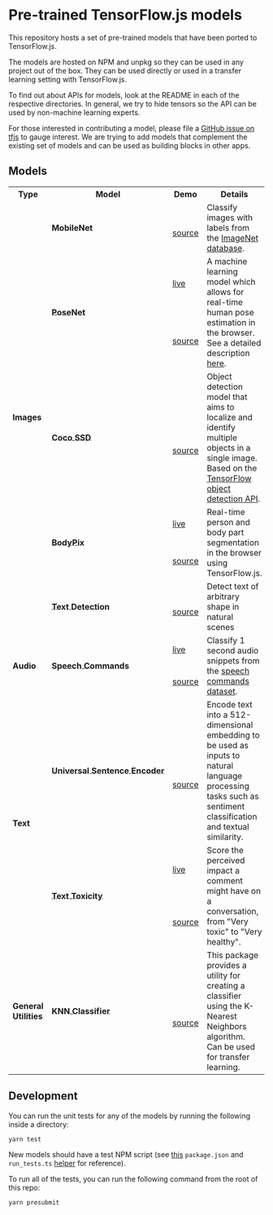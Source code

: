 # Pre-trained TensorFlow.js models

This repository hosts a set of pre-trained models that have been ported to
TensorFlow.js.

The models are hosted on NPM and unpkg so they can be used in any project out of the box. They can be used directly or used in a transfer learning
setting with TensorFlow.js.

To find out about APIs for models, look at the README in each of the respective
directories. In general, we try to hide tensors so the API can be used by
non-machine learning experts.

For those interested in contributing a model, please file a [GitHub issue on tfjs](https://github.com/tensorflow/tfjs/issues) to gauge
interest. We are trying to add models that complement the existing set of models
and can be used as building blocks in other apps.

## Models

<table style="max-width:100%;table-layout:auto;">
  <tr style="text-align:center;">
    <th>Type</th>
    <th>Model</th>
    <th>Demo</th>
    <th>Details</th>
    <th>Install</th>
  </tr>
  <!-- Images -->
  <tr>
    <td rowspan="10"><b>Images</b></td>
  <!-- ** MobileNet -->
    <td rowspan="2"><b><a style="white-space:nowrap; display:inline-block;" href="./mobilenet"><div style='vertical-align:middle; display:inline;'>MobileNet</div></a></b></td>
    <td><a href=""></a></td>
    <td rowspan="2">Classify images with labels from the <a href="http://www.image-net.org/">ImageNet database</a>.</td>
    <td rowspan="2"><code>npm i @tensorflow-models/mobilenet</code></td>
  </tr>
  <tr>
    <td><a href="./mobilenet/demo/index.html">source</a></td>
  </tr>
  <!-- ** PoseNet -->
  <tr>
    <td rowspan="2"><b><a style="white-space:nowrap; display:inline-block;" href="./posenet"><div style='vertical-align:middle; display:inline;'>PoseNet</div></a></b></td>
    <td><a href="https://storage.googleapis.com/tfjs-models/demos/posenet/camera.html">live</a></td>
    <td rowspan="2">A machine learning model which allows for real-time human pose estimation in the browser. See a detailed description <a href="https://medium.com/tensorflow/real-time-human-pose-estimation-in-the-browser-with-tensorflow-js-7dd0bc881cd5">here</a>.</td>
    <td rowspan="2"><code>npm i @tensorflow-models/posenet</code></td>
  </tr>
  <tr>
    <td><a href="./posenet/demos/camera.html">source</a></td>
  </tr>
  <!-- ** Coco SSD -->
  <tr>
    <td rowspan="2"><b><a style="white-space:nowrap; display:inline-block;" href="./coco-ssd"><div style='vertical-align:middle; display:inline;'>Coco SSD</div></a></b></td>
    <td><a href=""></a></td>
    <td rowspan="2">Object detection model that aims to localize and identify multiple objects in a single image. Based on the <a href="https://github.com/tensorflow/models/blob/master/research/object_detection/README.md">TensorFlow object detection API</a>.</td>
    <td rowspan="2"><code>npm i @tensorflow-models/coco-ssd</code></td>
  </tr>
  <tr>
    <td><a href="./coco-ssd/demo">source</a></td>
  </tr>
  <!-- ** BodyPix -->
  <tr>
    <td rowspan="2"><b><a style="white-space:nowrap; display:inline-block;" href="./body-pix"><div style='vertical-align:middle; display:inline;'>BodyPix</div></a></b></td>
    <td><a href="https://storage.googleapis.com/tfjs-models/demos/body-pix/index.html">live</a></td>
    <td rowspan="2">Real-time person and body part segmentation in the browser using TensorFlow.js.</td>
    <td rowspan="2"><code>npm i @tensorflow-models/body-pix</code></td>
  </tr>
  <tr>
    <td><a href="./body-pix/demos/index.html">source</a></td>
  </tr>
  <!-- ** Text Detection -->
      <td rowspan="2"><b><a style="white-space:nowrap; display:inline-block;" href="./text-detection"><div style='vertical-align:middle; display:inline;'>Text Detection</div></a></b></td>
    <td><a href=""></a></td>
    <td rowspan="2"></a>Detect text of arbitrary shape in natural scenes</td>
    <td rowspan="2"><code>npm i @tensorflow-models/text-detection</code></td>
  </tr>
  <tr>
    <td><a href="./text-detection/demo/index.html">source</a></td>
  </tr>
  <!-- * Audio -->
  <!-- ** Speech Commands -->
  <tr>
    <td rowspan="2"><b>Audio</b></td>
    <td rowspan="2"><b><a style="white-space:nowrap; display:inline-block;" href="./speech-commands"><div style='vertical-align:middle; display:inline;'>Speech Commands</div></a></b></td>
    <td><a href="https://storage.googleapis.com/tfjs-speech-model-test/2019-01-03a/dist/index.html">live</a></td>
    <td rowspan="2">Classify 1 second audio snippets from the <a href="https://www.tensorflow.org/tutorials/sequences/audio_recognition">speech commands dataset</a>.</td>
    <td rowspan="2"><code>npm i @tensorflow-models/speech-commands</code></td>
  </tr>
  <tr>
    <td><a href="./speech-commands/demo/index.html">source</a></td>
  </tr>
  <!-- * Text -->
  <!-- ** Universal Sentence Encoder -->
  <tr>
    <td rowspan="4"><b>Text</b></td>
    <td rowspan="2"><b><a style="white-space:nowrap; display:inline-block;" href="./universal-sentence-encoder"><div style='vertical-align:middle; display:inline;'>Universal Sentence Encoder</div></a></b></td>
    <td><a href=""></a></td>
    <td rowspan="2">Encode text into a 512-dimensional embedding to be used as inputs to natural language processing tasks such as sentiment classification and textual similarity.</td>
    <td rowspan="2"><code>npm i @tensorflow-models/universal-sentence-encoder</code></td>
  </tr>
  <tr>
    <td><a href="./universal-sentence-encoder/demo">source</a></td>
  </tr>
  <!-- ** Text Toxicity -->
  <tr>
    <td rowspan="2"><b><a style="white-space:nowrap; display:inline-block;" href="./toxicity"><div style='vertical-align:middle; display:inline;'>Text Toxicity</div></a></b></td>
    <td><a href="https://storage.googleapis.com/tfjs-models/demos/toxicity/index.html">live</a></td>
    <td rowspan="2">Score the perceived impact a comment might have on a conversation, from "Very toxic" to "Very healthy".</td>
    <td rowspan="2"><code>npm i @tensorflow-models/toxicity</code></td>
  </tr>
  <tr>
    <td><a href="./toxicity/demo/index.html">source</a></td>
  </tr>
  <!-- * General Utilities -->
  <tr>
    <td rowspan="2"><b>General Utilities</b></td>
  <!-- ** KNN Classifier -->
    <td rowspan="2"><b><a style="white-space:nowrap; display:inline-block;" href="./knn-classifier"><div style='vertical-align:middle; display:inline;'>KNN Classifier</div></a></b></td>
    <td><a href=""></a></td>
    <td rowspan="2">This package provides a utility for creating a classifier using the K-Nearest Neighbors algorithm. Can be used for transfer learning.</td>
    <td rowspan="2"><code>npm i @tensorflow-models/knn-classifier</code></td>
  </tr>
  <tr>
    <td><a href="./knn-classifier/demo">source</a></td>
  </tr>
</table>

## Development

You can run the unit tests for any of the models by running the following
inside a directory:

`yarn test`

New models should have a test NPM script (see [this](./mobilenet/package.json) `package.json` and `run_tests.ts` [helper](./mobilenet/run_tests.ts) for reference).

To run all of the tests, you can run the following command from the root of this
repo:

`yarn presubmit`
